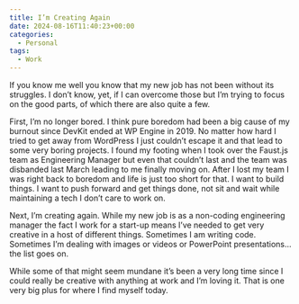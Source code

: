 ```yaml
---
title: I’m Creating Again
date: 2024-08-16T11:40:23+00:00
categories:
  - Personal
tags:
  - Work
---
```


If you know me well you know that my new job has not been without its struggles. I don’t know, yet, if I can overcome those but I’m trying to focus on the good parts, of which there are also quite a few.

First, I’m no longer bored. I think pure boredom had been a big cause of my burnout since DevKit ended at WP Engine in 2019. No matter how hard I tried to get away from WordPress I just couldn’t escape it and that lead to some very boring projects. I found my footing when I took over the Faust.js team as Engineering Manager but even that couldn’t last and the team was disbanded last March leading to me finally moving on. After I lost my team I was right back to boredom and life is just too short for that. I want to build things. I want to push forward and get things done, not sit and wait while maintaining a tech I don’t care to work on.

Next, I’m creating again. While my new job is as a non-coding engineering manager the fact I work for a start-up means I’ve needed to get very creative in a host of different things. Sometimes I am writing code. Sometimes I’m dealing with images or videos or PowerPoint presentations… the list goes on.

While some of that might seem mundane it’s been a very long time since I could really be creative with anything at work and I’m loving it. That is one very big plus for where I find myself today.